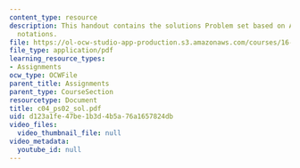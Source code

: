 ```yaml
---
content_type: resource
description: This handout contains the solutions Problem set based on ASCII and hexadecimal
  notations.
file: https://ol-ocw-studio-app-production.s3.amazonaws.com/courses/16-01-unified-engineering-i-ii-iii-iv-fall-2005-spring-2006/d123a1fe47be1b3d4b5a76a1657824db_c04_ps02_sol.pdf
file_type: application/pdf
learning_resource_types:
- Assignments
ocw_type: OCWFile
parent_title: Assignments
parent_type: CourseSection
resourcetype: Document
title: c04_ps02_sol.pdf
uid: d123a1fe-47be-1b3d-4b5a-76a1657824db
video_files:
  video_thumbnail_file: null
video_metadata:
  youtube_id: null
---
```

